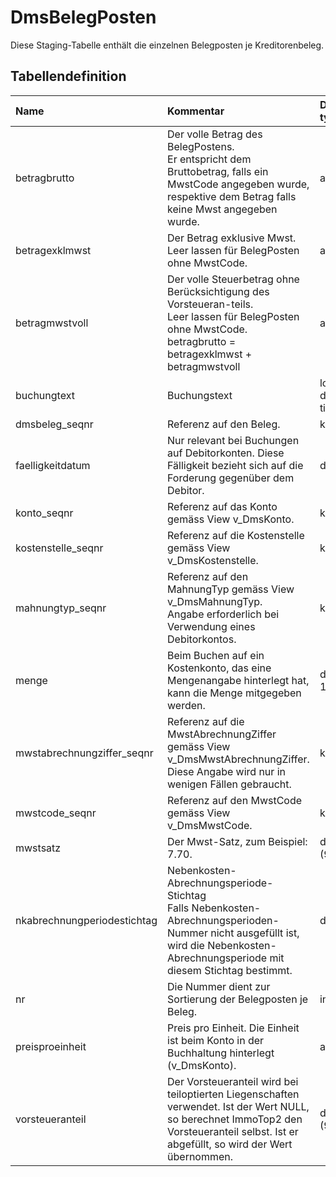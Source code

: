 # DmsBelegPosten

Diese Staging-Tabelle enthält die einzelnen Belegposten je Kreditorenbeleg.

## Tabellendefinition

| Name                        | Kommentar                                                                                                                                                                                | Daten-typ         | Null-able | Defaultwert |
| :-------------------------- | :--------------------------------------------------------------------------------------------------------------------------------------------------------------------------------------- | :---------------- | --------: | :---------- |
| betragbrutto                | Der volle Betrag des BelegPostens.<br/>Er entspricht dem Bruttobetrag, falls ein MwstCode angegeben wurde, respektive dem Betrag falls keine Mwst angegeben wurde.                       | amount            |         N |             |
| betragexklmwst              | Der Betrag exklusive Mwst.<br/>Leer lassen für BelegPosten ohne MwstCode.                                                                                                                | amount            |         J |             |
| betragmwstvoll              | Der volle Steuerbetrag ohne Berücksichtigung des Vorsteueran-teils.<br/>Leer lassen für BelegPosten ohne MwstCode.<br/>betragbrutto = betragexklmwst + betragmwstvoll                    | amount            |         J |             |
| buchungtext                 | Buchungstext                                                                                                                                                                             | long descrip-tion |         N | ''          |
| dmsbeleg_seqnr              | Referenz auf den Beleg.                                                                                                                                                                  | key               |         N |             |
| faelligkeitdatum            | Nur relevant bei Buchungen auf Debitorkonten. Diese Fälligkeit bezieht sich auf die Forderung gegenüber dem Debitor.                                                                     | date              |         J |             |
| konto_seqnr                 | Referenz auf das Konto gemäss View v_DmsKonto.                                                                                                                                           | key               |         J |             |
| kostenstelle_seqnr          | Referenz auf die Kostenstelle gemäss View v_DmsKostenstelle.                                                                                                                             | key               |         J |             |
| mahnungtyp_seqnr            | Referenz auf den MahnungTyp gemäss View v_DmsMahnungTyp.<br/>Angabe erforderlich bei Verwendung eines Debitorkontos.                                                                     | key               |         J |             |
| menge                       | Beim Buchen auf ein Kostenkonto, das eine Mengenangabe hinterlegt hat, kann die Menge mitgegeben werden.                                                                                 | decimal 12.3      |         J |             |
| mwstabrechnungziffer_seqnr  | Referenz auf die MwstAbrechnungZiffer gemäss View v_DmsMwstAbrechnungZiffer.<br/>Diese Angabe wird nur in wenigen Fällen gebraucht.                                                      | key               |         J |             |
| mwstcode_seqnr              | Referenz auf den MwstCode gemäss View v_DmsMwstCode.                                                                                                                                     | key               |         J |             |
| mwstsatz                    | Der Mwst-Satz, zum Beispiel: 7.70.                                                                                                                                                       | decimal (9.2)     |         J |             |
| nkabrechnungperiodestichtag | Nebenkosten-Abrechnungsperiode-Stichtag<br/>Falls Nebenkosten-Abrechnungsperioden-Nummer nicht ausgefüllt ist, wird die Nebenkosten-Abrechnungsperiode mit diesem Stichtag bestimmt.     | date              |         J |             |
| nr                          | Die Nummer dient zur Sortierung der Belegposten je Beleg.                                                                                                                                | int               |         J |             |
| preisproeinheit             | Preis pro Einheit. Die Einheit ist beim Konto in der Buchhaltung hinterlegt (v_DmsKonto).                                                                                                | amount            |         J |             |
| vorsteueranteil             | Der Vorsteueranteil wird bei teiloptierten Liegenschaften verwendet. Ist der Wert NULL, so berechnet ImmoTop2 den Vorsteueranteil selbst. Ist er abgefüllt, so wird der Wert übernommen. | decimal (9,3)     |         J |             |
